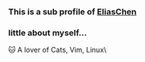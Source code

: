 ### This is a sub profile of [EliasChen](https://github.com/chenelias/)
### little about myself...
🐱 A lover of Cats, Vim, Linux\
